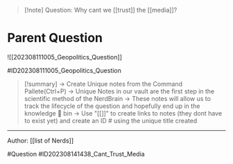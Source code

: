 
>[!note] Question: 
> Why cant we [[trust]] the [[media]]?

# Parent Question

![[202308111005_Geopolitics_Question]]

#ID202308111005_Geopolitics_Question 


>[!summary] 
>-> Create Unique notes from the Command Pallete(Ctrl+P)
>-> Unique Notes in our vault are the first step in the scientific method of the NerdBrain
-> These notes will allow us to track the lifecycle of the question and hopefully end up in the knowledge 🧠 bin
-> Use "[[]]" to create links to notes (they dont have to exist yet) and create an ID # using the unique title created 



---


Author: [[list of Nerds]]

#Question #ID202308141438_Cant_Trust_Media